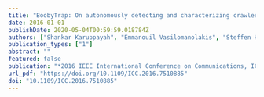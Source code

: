 ```yaml
---
title: "BoobyTrap: On autonomously detecting and characterizing crawlers in P2P botnets"
date: 2016-01-01
publishDate: 2020-05-04T00:59:59.018784Z
authors: ["Shankar Karuppayah", "Emmanouil Vasilomanolakis", "Steffen Haas", "Max Mühlhäuser", "Mathias Fischer"]
publication_types: ["1"]
abstract: ""
featured: false
publication: "*2016 IEEE International Conference on Communications, ICC 2016, Kuala Lumpur, Malaysia, May 22-27, 2016*"
url_pdf: "https://doi.org/10.1109/ICC.2016.7510885"
doi: "10.1109/ICC.2016.7510885"
---
```



